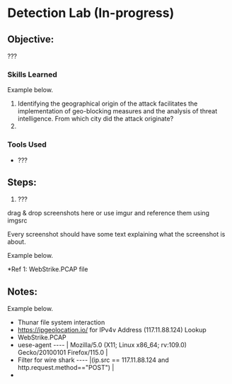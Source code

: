 # Detection Lab (In-progress)

## Objective:

???

### Skills Learned

Example below.
1. Identifying the geographical origin of the attack facilitates the implementation of geo-blocking measures and the analysis of threat intelligence. From which city did the attack originate?
2. 

### Tools Used

- ???

## Steps:

1. ???

drag & drop screenshots here or use imgur and reference them using imgsrc

Every screenshot should have some text explaining what the screenshot is about.

Example below.

*Ref 1: WebStrike.PCAP file


## Notes:

Example below.
- Thunar file system interaction
- https://ipgeolocation.io/   for IPv4v Address (117.11.88.124) Lookup
- WebStrike.PCAP
- uese-agent ---- | Mozilla/5.0 (X11; Linux x86_64; rv:109.0) Gecko/20100101 Firefox/115.0 |
- Filter for wire shark ---- |(ip.src == 117.11.88.124 and http.request.method=="POST") |
- 
